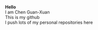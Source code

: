**Hello**  
I am Chen Guan-Xuan  
This is my github  
I push lots of my personal repositories here  

